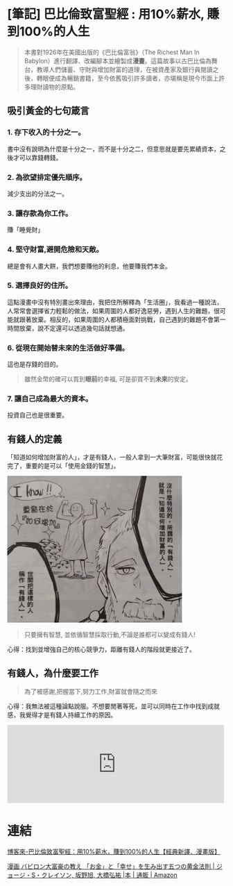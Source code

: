 # [筆記] 巴比倫致富聖經 : 用10%薪水, 賺到100%的人生



>本書對1926年在美國出版的《巴比倫富翁》（The Richest Man In Babylon）進行翻譯、改編腳本並繪製成**漫畫**。這篇故事以古巴比倫為舞台，教導人們儲蓄、守財與增加財富的道理，在被資產家及銀行員閱讀之後，轉眼便成為暢銷書籍，至今依舊吸引許多讀者，亦堪稱是現今市面上許多理財讀物的原點。

<!--more-->
## 吸引黃金的七句箴言
### 1. 存下收入的十分之一。
書中沒有說明為什麼是十分之一，而不是十分之二，但意思就是要先累績資本，之後才可以靠錢轉錢。
### 2. 為欲望排定優先順序。
減少支出的分法之一。
### 3.  讓存款為你工作。
賺「睡覺財」
### 4. 堅守財富,避開危險和天敵。
總是會有人畫大餅，我們想要賺他的利息，他要賺我們本金。
### 5. 選擇良好的住所。
這點漫畫中沒有特別畫出來理由，我把住所解釋為「生活圈」，我看過一種說法，人常常會選擇省力輕鬆的做法，如果周圍的人都好逸惡勞，遇到人生的難題，很可能就跟著放棄。相反的，如果周圍的人都積極面對挑戰，自己遇到的難題不會第一時間放棄，說不定還可以透過幾句話就想通。
### 6. 從現在開始替未來的生活做好準備。
這也是存錢的目的。
>雖然金幣的確可以買到**眼前**的幸福, 可是卻買不到**未來**的安定。

### 7. 讓自己成為最大的資本。
投資自己也是很重要。

## 有錢人的定義
「知道如何增加財富的人」，才是有錢人，一般人拿到一大筆財富，可能很快就花完了，重要的是可以「使用金錢的智慧」。

<img src="richman.JPG" width="80%">

> 只要擁有智慧, 並依循智慧採取行動,不論是誰都可以變成有錢人!

心得：找到並增強自己的核心競爭力，距離有錢人的階段就更接近了。


## 有錢人，為什麼要工作
> 為了被感謝,把握當下,努力工作,財富就會隨之而來

心得：我無法被這種論點說服。不想要閒著等死，並可以同時在工作中找到成就感，我覺得才是有錢人持續工作的原因。

<iframe src="https://open.firstory.me/embed/story/cl7bi1hlx04gd01tahc44ayoe" height="180" width="500" frameborder="0" scrolling="no"></iframe>


# 連結
[博客來-巴比倫致富聖經：用10%薪水，賺到100%的人生【經典新譯．漫畫版】](https://www.books.com.tw/products/0010895385)

[漫画 バビロン大富豪の教え 「お金」と「幸せ」を生み出す五つの黄金法則 | ジョージ・S・クレイソン, 坂野旭, 大橋弘祐 |本 | 通販 | Amazon](https://www.amazon.co.jp/dp/4866511249)
